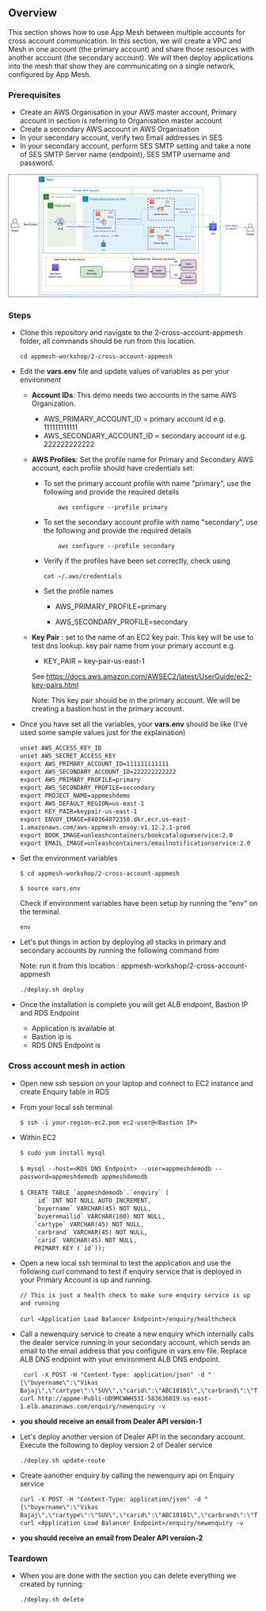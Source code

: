 ## Overview

This section shows how to use App Mesh between multiple accounts for cross account communication. In this section, we will create a VPC and Mesh in one account (the primary account) and share those resources with another account (the secondary account). We will then deploy applications into the mesh that show they are communicating on a single network, configured by App Mesh.

### Prerequisites
- Create an AWS Organisation in your AWS master account, Primary account in section is referring to Organisation master account
- Create a secondary AWS account in AWS Organisation
- In your secondary account, verify two Email addresses in SES
- In your secondary account, perform SES SMTP setting and take a note of SES SMTP Server name (endpoint), SES SMTP username and password.


![](./CrossAccount.png)

### Steps

- Clone this repository and navigate to the 2-cross-account-appmesh folder, all commands should be run from this location.
    ```
    cd appmesh-workshop/2-cross-account-appmesh
    ```
- Edit the **vars.env** file and update values of variables as per your environment
    - **Account IDs**: This demo needs two accounts in the same AWS Organization.
        - AWS_PRIMARY_ACCOUNT_ID = primary account id e.g. 111111111111
        - AWS_SECONDARY_ACCOUNT_ID = secondary account id e.g. 222222222222
    - **AWS Profiles**: Set the profile name for Primary and Secondary AWS account, each profile should have credentials set:
        - To set the primary account profile with name "primary", use the following and provide the required details
            ```
                aws configure --profile primary
            ```
        - To set the secondary account profile with name "secondary", use the following and provide the required details
            ```
                aws configure --profile secondary
            ```
        - Verify if the profiles have been set correctly, check using

            ```
            cat ~/.aws/credentials
            ```
        - Set the profile names

            - AWS_PRIMARY_PROFILE=primary

            - AWS_SECONDARY_PROFILE=secondary

    - **Key Pair** : set to the name of an EC2 key pair. This key will be use to test dns lookup. key pair name from your primary account e.g. 
        - KEY_PAIR = key-pair-us-east-1

        See https://docs.aws.amazon.com/AWSEC2/latest/UserGuide/ec2-key-pairs.html
        
        Note: This key pair should be in the primary account. We will be creating a bastion host in the primary account.
   
- Once you have set all the variables, your **vars.env** should be like (I've used some sample values just for the explaination)

    ```
    unset AWS_ACCESS_KEY_ID
    unset AWS_SECRET_ACCESS_KEY
    export AWS_PRIMARY_ACCOUNT_ID=111111111111
    export AWS_SECONDARY_ACCOUNT_ID=222222222222
    export AWS_PRIMARY_PROFILE=primary
    export AWS_SECONDARY_PROFILE=secondary
    export PROJECT_NAME=appmeshdemo
    export AWS_DEFAULT_REGION=us-east-1
    export KEY_PAIR=keypair-us-east-1
    export ENVOY_IMAGE=840364872350.dkr.ecr.us-east-1.amazonaws.com/aws-appmesh-envoy:v1.12.2.1-prod
    export BOOK_IMAGE=unleashcontainers/bookcatalogueservice:2.0
    export EMAIL_IMAGE=unleashcontainers/emailnotificationservice:2.0
    ```

- Set the environment variables

    ```
    $ cd appmesh-workshop/2-cross-account-appmesh
    
    ```

    ```
    $ source vars.env
    ```

    Check if environment variables have been setup by running the "env" on the terminal.

    ```
    env

    ```

- Let's put things in action by deploying all stacks in primary and secondary accounts by running the following command from 

    Note: run it from this location : appmesh-workshop/2-cross-account-appmesh
           
    ```
    ./deploy.sh deploy

    ```
- Once the installation is complete you will get ALB endpoint, Bastion IP and RDS Endpoint
    - Application is available at <Application Load Balancer Endpoint>
    - Bastion ip is <Bastion IP>
    - RDS DNS Endpoint is <RDS DNS Endpoint>

### Cross account mesh in action

- Open new ssh session on your laptop and connect to EC2 instance and create Enquiry table in RDS

- From your local ssh terminal
    ```
    $ ssh -i your-region-ec2.pem ec2-user@<Bastion IP>
    ```

- Within EC2

    ```
    $ sudo yum install mysql

    $ mysql --host=<RDS DNS Endpoint> --user=appmeshdemodb --password=appmeshdemodb appmeshdemodb

    $ CREATE TABLE `appmeshdemodb`.`enquiry` (
        `id` INT NOT NULL AUTO_INCREMENT,
        `buyername` VARCHAR(45) NOT NULL,
        `buyeremailid` VARCHAR(100) NOT NULL,
        `cartype` VARCHAR(45) NOT NULL,
        `carbrand` VARCHAR(45) NOT NULL,
        `carid` VARCHAR(45) NOT NULL,
        PRIMARY KEY (`id`));
    ```
- Open a new local ssh terminal to test the application and use the following curl command to test if enquiry service that is deployed in your Primary Account is up and running.

    ```
    // This is just a health check to make sure enquiry service is up and running

    curl <Application Load Balancer Endpoint>/enquiry/healthcheck
    ```
- Call a newenquiry service to create a new enquiry which internally calls the dealer service running in your secondary account, which sends an email to the email address that you configure in vars.env file. Replace ALB DNS endpoint with your environment ALB DNS endpoint.

    ```
     curl -X POST -H "Content-Type: application/json" -d "{\"buyername\":\"Vikas Bajaj\",\"cartype\":\"SUV\",\"carid\":\"ABC10101\",\"carbrand\":\"Toyota\",\"buyeremailid\":\"testemail@gmail.com\"}" curl http://appme-Publi-UD9MCWWH53I-583636019.us-east-1.elb.amazonaws.com/enquiry/newenquiry -v

    ```
- **you should receive an email from Dealer API version-1**

- Let's deploy another version of Dealer API in the secondary account. Execute the following to deploy version 2 of Dealer service

    ```
    ./deploy.sh update-route
    ```
- Create aanother enquiry by calling the newenquiry api on Enquiry service
    ```
    curl -X POST -H "Content-Type: application/json" -d "{\"buyername\":\"Vikas Bajaj\",\"cartype\":\"SUV\",\"carid\":\"ABC10101\",\"carbrand\":\"Toyota\",\"buyeremailid\":\"testemail@gmail.com\"}" curl <Application Load Balancer Endpoint>/enquiry/newenquiry -v
    ```

- **you should receive an email from Dealer API version-2**

### Teardown
- When you are done with the section you can delete everything we created by running:

    ```
    ./deploy.sh delete
    ```



